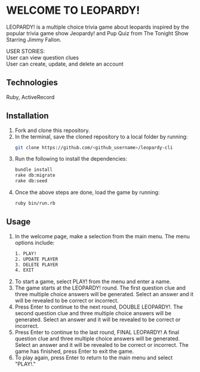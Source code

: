 # WELCOME TO LEOPARDY!

LEOPARDY! is a multiple choice trivia game about leopards inspired by the popular trivia game show Jeopardy! and Pup Quiz from The Tonight Show Starring Jimmy Fallon.  

USER STORIES:  
User can view question clues  
User can create, update, and delete an account  

## Technologies 
Ruby, ActiveRecord  

## Installation

1. Fork and clone this repository.
2. In the terminal, save the cloned repository to a local folder by running:   
    ``` bash
    git clone https://github.com/<github_username>/leopardy-cli
    ```
3. Run the following to install the dependencies:
    ```bash 
    bundle install
    rake db:migrate
    rake db:seed
    ```
4. Once the above steps are done, load the game by running:
    ```bash 
    ruby bin/run.rb
    ```

## Usage

1. In the welcome page, make a selection from the main menu. The menu options include: 
    ```bash
    1. PLAY!
    2. UPDATE PLAYER
    3. DELETE PLAYER
    4. EXIT
    ```
3. To start a game, select PLAY! from the menu and enter a name.
4. The game starts at the LEOPARDY! round. The first question clue and three multiple choice answers will be generated. Select an answer and it will be revealed to be correct or incorrect.
6. Press Enter to continue to the next round, DOUBLE LEOPARDY!. The second question clue and three multiple choice answers will be generated. Select an answer and it will be revealed to be correct or incorrect.
8. Press Enter to continue to the last round, FINAL LEOPARDY! A final question clue and three multiple choice answers will be generated. Select an answer and it will be revealed to be correct or incorrect. The game has finished, press Enter to exit the game.
10. To play again, press Enter to return to the main menu and select "PLAY!."
